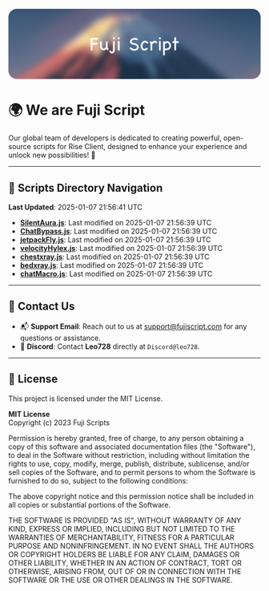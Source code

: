 ![Banner](.github/b.webp)

# 🌍 **We are Fuji Script**

Our global team of developers is dedicated to creating powerful, open-source scripts for Rise Client, designed to enhance your experience and unlock new possibilities! 🌟

---
<!-- SCRIPTS_NAVIGATION_START -->
## 📂 **Scripts Directory Navigation**

**Last Updated**: 2025-01-07 21:56:41 UTC

- **[SilentAura.js](scripts/SilentAura.js)**: Last modified on 2025-01-07 21:56:39 UTC
- **[ChatBypass.js](scripts/ChatBypass.js)**: Last modified on 2025-01-07 21:56:39 UTC
- **[jetpackFly.js](scripts/jetpackFly.js)**: Last modified on 2025-01-07 21:56:39 UTC
- **[velocityHylex.js](scripts/velocityHylex.js)**: Last modified on 2025-01-07 21:56:39 UTC
- **[chestxray.js](scripts/chestxray.js)**: Last modified on 2025-01-07 21:56:39 UTC
- **[bedxray.js](scripts/bedxray.js)**: Last modified on 2025-01-07 21:56:39 UTC
- **[chatMacro.js](scripts/chatMacro.js)**: Last modified on 2025-01-07 21:56:39 UTC

<!-- SCRIPTS_NAVIGATION_END -->

---

## 💬 **Contact Us**  
- 📬 **Support Email**: Reach out to us at [support@fujiscript.com](mailto:support@fujiscript.com) for any questions or assistance.  
- 💬 **Discord**: Contact **Leo728** directly at `Discord@leo728`.

---

## 📜 **License**

This project is licensed under the MIT License.  

**MIT License**  
Copyright (c) 2023 Fuji Scripts  

Permission is hereby granted, free of charge, to any person obtaining a copy of this software and associated documentation files (the "Software"), to deal in the Software without restriction, including without limitation the rights to use, copy, modify, merge, publish, distribute, sublicense, and/or sell copies of the Software, and to permit persons to whom the Software is furnished to do so, subject to the following conditions:  

The above copyright notice and this permission notice shall be included in all copies or substantial portions of the Software.  

THE SOFTWARE IS PROVIDED "AS IS", WITHOUT WARRANTY OF ANY KIND, EXPRESS OR IMPLIED, INCLUDING BUT NOT LIMITED TO THE WARRANTIES OF MERCHANTABILITY, FITNESS FOR A PARTICULAR PURPOSE AND NONINFRINGEMENT. IN NO EVENT SHALL THE AUTHORS OR COPYRIGHT HOLDERS BE LIABLE FOR ANY CLAIM, DAMAGES OR OTHER LIABILITY, WHETHER IN AN ACTION OF CONTRACT, TORT OR OTHERWISE, ARISING FROM, OUT OF OR IN CONNECTION WITH THE SOFTWARE OR THE USE OR OTHER DEALINGS IN THE SOFTWARE.  
